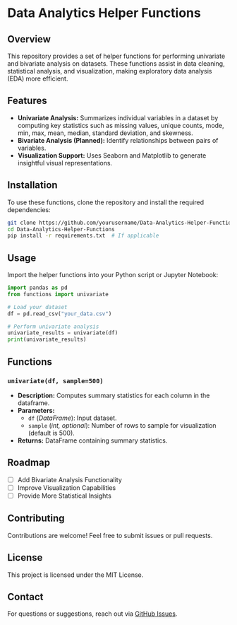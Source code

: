 # Data Analytics Helper Functions

## Overview
This repository provides a set of helper functions for performing univariate and bivariate analysis on datasets. These functions assist in data cleaning, statistical analysis, and visualization, making exploratory data analysis (EDA) more efficient.

## Features
- **Univariate Analysis:** Summarizes individual variables in a dataset by computing key statistics such as missing values, unique counts, mode, min, max, mean, median, standard deviation, and skewness.
- **Bivariate Analysis (Planned):** Identify relationships between pairs of variables.
- **Visualization Support:** Uses Seaborn and Matplotlib to generate insightful visual representations.

## Installation
To use these functions, clone the repository and install the required dependencies:

```sh
git clone https://github.com/yourusername/Data-Analytics-Helper-Functions.git
cd Data-Analytics-Helper-Functions
pip install -r requirements.txt  # If applicable
```

## Usage
Import the helper functions into your Python script or Jupyter Notebook:

```python
import pandas as pd
from functions import univariate

# Load your dataset
df = pd.read_csv("your_data.csv")

# Perform univariate analysis
univariate_results = univariate(df)
print(univariate_results)
```

## Functions
### `univariate(df, sample=500)`
- **Description:** Computes summary statistics for each column in the dataframe.
- **Parameters:**
  - `df` (*DataFrame*): Input dataset.
  - `sample` (*int, optional*): Number of rows to sample for visualization (default is 500).
- **Returns:** DataFrame containing summary statistics.

## Roadmap
- [ ] Add Bivariate Analysis Functionality
- [ ] Improve Visualization Capabilities
- [ ] Provide More Statistical Insights

## Contributing
Contributions are welcome! Feel free to submit issues or pull requests.

## License
This project is licensed under the MIT License.

## Contact
For questions or suggestions, reach out via [GitHub Issues](https://github.com/yourusername/Data-Analytics-Helper-Functions/issues).
